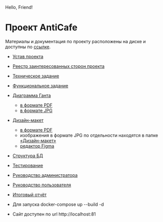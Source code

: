 Hello, Friend!

# Проект AntiCafe

Материалы и документация по проекту расположены на диске и доступны по [ссылке](https://drive.google.com/drive/folders/1TwMX2vToQaghBv09dzmUnoT8YMq3g4na?usp=sharing).

-   [Устав проекта](https://docs.google.com/spreadsheets/d/1tr4yIfrUYg6obL0o0BQiRXayXqu3clz3/edit?usp=sharing&ouid=110456103565146940380&rtpof=true&sd=true)
-   [Реестр заинтересованных сторон проекта](https://docs.google.com/spreadsheets/d/1XKhCuOyiS4ooeEY1JIIHTGSFlG82tMC5_vdt1f6cHp8/edit?usp=sharing)
-   [Техническое задание](https://drive.google.com/file/d/1oVu8_6icAoJ1XbdhFArRehKeRdZB1JH7/view?usp=sharing)
-   [Функциональное задание](https://drive.google.com/file/d/1d_yWHXia4OxHmmLKDaZXTaG1mHxHKCKn/view?usp=sharing)
-   [Диаграмма Ганта](https://drive.google.com/drive/folders/1Y1CE8GJdPw-iNdMKjaPlUKGT6dl86qpk?usp=sharing)
    -   [в формате PDF](https://drive.google.com/file/d/1wZSptxQLvLXKLiiIF4NH3Vfpl1RLv5JK/view?usp=sharing)
    -   [в формате JPG](https://drive.google.com/file/d/1PZTGnp400NZTgbXzuwytmHUiD0-y2-9i/view?usp=sharing)
-   [Дизайн-макет](https://drive.google.com/drive/folders/1DejL9Zw-1yhCQ_869-JRsbMUJVHBtDGK?usp=sharing)
    -   [в формате PDF](https://drive.google.com/file/d/1SfZxcWpqbapURrZAJyQxKzWHTB5zLSOr/view?usp=sharing)
    -   изображения в формате JPG по отдельности находятся в папке [«Дизайн-макет»](https://drive.google.com/drive/folders/1DejL9Zw-1yhCQ_869-JRsbMUJVHBtDGK?usp=sharing)
    -   [редактор Figma](https://www.figma.com/file/HDcaSSwnhdzUTok5Pf4YHh/Untitled?node-id=0%3A1)
-   [Структура БД](https://drive.google.com/file/d/15NIHUf0UWwaYiQlts2hluzR5nJvsAmk1/view?usp=sharing)
-   [Тестирование](https://drive.google.com/file/d/156CPzX_Pr80j0KtMi2Uc-iRJP6UQp2ad/view?usp=sharing)
-   [Руководство администратора](https://drive.google.com/file/d/1GnqJOrg9TUYu08dRJp-sTBmMyUZkU1dm/view?usp=sharing)
-   [Руководство пользователя](https://drive.google.com/file/d/16mNQ34VfPCitxVmNliQklZCtQcCshJ4U/view?usp=sharing)
-   [Итоговый отчёт](https://drive.google.com/file/d/1ZkBhY2wv8Q0IbIGGAJRxGWCKIAvqFnXO/view?usp=sharing)

-   Для запуска docker-compose up --build -d
-   Сайт доступен по url http://localhost:81
